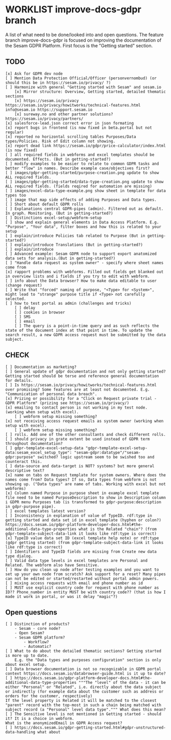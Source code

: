 # WORKLIST improve-docs-gdpr branch
A list of what need to be done/looked into and open questions.
The feature branch improve-docs-gdpr is focused on improving the documentation of the Sesam GDPR Platform.
First focus is the "Getting started" section.

## TODO
    [x] Ask for GDPR dev node
    [ ] Mention Data Protection Official/Officer (personvernombud) (or should this be in https://sesam.io/privacy/ ?)
    [ ] Harmonize with general "Getting started with Sesam" and sesam.io
        [x] Mirror structure: Overview, Getting started, detailed thematic sections
        [x] https://sesam.io/privacy https://sesam.io/privacy/howitworks/technical-features.html info@sesam.io https://support.sesam.io
        [x] sureway.no and other partner solutions? https://sesam.io/privacy/partners/
    [x] salesforce-lead.json correct error in json formating
    [x] report bugs in frontend (is now fixed in beta.portal but not regular)
    [x] reported no horizontal scrolling tables Purposes/Data types/Policies. Risk of Edit column not showing.
    [x] report dead link https://sesam.io/gdpr/price-calculator/index.html (is now fixed)
    [ ] all required fields in webforms and excel templates should be documented. Effects. (But in getting-started?)
    [ ] modify examples to be easier to relate to common GDPR tasks and better "flow" in names. Describe example case/objectives first?
    [ ] images/gdpr-getting-started/purpose-creation.png update to show ALL required fields.
    [ ] images/gdpr-getting-started/data-type-creation.png update to show ALL required fields. (fields reqired for automation are missing)
    [ ] images/excel-data-type-example.png show sheet in template for data types too
    [ ] image that map side effects of adding Purposes and Data types.
    [ ] Short about default GDPR rolls
    [ ] Explanations central GDPR-pipes (admin). Filtered out as default. In graph. Monitoring. (But in getting-started?)
    [ ] Distinctions excel-setup/webform-setup
    [ ] show and explain general elements in Data Access Platform. E.g. "Purpose", "Your data", filter boxes and how this is related to your setup
    [ ] explain/introduce Policies tab related to Purpose (But in getting-started?)
    [ ] explain/introduce Translations (But in getting-started?)
    [ ] explain/introduce 
    [ ] Advanced example: Sesam GDPR node to support export anatomized data sets for analysis.(But in getting-started?)
    [ ] "Handle data request as system owner" - specify where sheet names come from
    [x] rapport problems with webforms. Filled out fields get blanked out in overview lists and i fields if you try to edit with webform.
    [ ] info about the Data browser? How to make data editable to user (change request)
    [ ] Write that "forced" naming of purpose, "<Type> for <System>", might lead to "strange" purpose title if <Type> not carefully selected.
    [ ] how to test portal as admin (challenges and tricks)
        [ ] delay
        [ ] cookies in browser
        [ ] SMS
        [ ] email
        [ ] The query is a point-in-time query and as such reflects the state of the document index at that point in time. To update the search result, a new GDPR access request must be submitted by the data subject.

## CHECK
    [ ] Documentation as marketing?
    [ ] General update of gdpr documentation and not only getting started? Getting started should be terse and reference general documentation for details.
    [ ] Is https://sesam.io/privacy/howitworks/technical-features.html over promising? Some features are at least not documented. E.g. "Communication of personal data breach".
    [x] Prizing or possibility for a "Click on Request private trial - GDPR Platform" (prizing see https://sesam.io/privacy/)
    [x] emailing to contact person is not working in my test node. (working when setup with excel). 
        [ ] webform setup missing something?
    [x] not receiving access request emails as system owner (working when setup with excel). 
        [ ] webform setup missing something?
    [ ] rolls. Add one of the other consultants and check different rolls.
    [ ] should privacy in grate extent be used instead of GDPR term throughout documentation?
    [ ] gdpr-template-excel-setup-data "gdpr-template-excel-setup-data:sesam_excel_setup_type": "sesam-gdpr:datatype"/"sesam-gdpr:purpose" switched? logic upstream seem to be swished too and counteract this.
    [ ] data-source and data-target is NOT? systems? but more general descriptive text?
    [x] name on tabs on Request template for system owners. Where does the names come from? Data types? If so, Data types from webform is not showing up. ("Data types" are name of tabs. Working with excel but not webforms)
    [x] Column named Purpose in purpose sheet in example excel template file need to be named PurposeDescription to show in Description column i GDPR menu Purposes tab (is transformed to gdpr-purpose:description in gdpr-purpose pipe).
    [ ] excel templates latest version? 
    [ ] Inconsistency in explanation of value of TypeID. rdf:type in getting started and data set id in excel template (hyphen or colon?) https://docs.sesam.io/gdpr-platform-developer-docs.html#the-additional-data-type-properties what is the Related "chain"? (from gdpr-template-subject-data-link it looks like rdf:type is correct)
    [x] TypeID value data set ID (excel template help note) or rdf:type (gdpr getting started) (from gdpr-template-subject-data-link it looks like rdf:type is correct)
    [ ] Identifiers and TypeID fields are missing from Create new data type dialog.
    [ ] Valid data type levels in excel templates are Personal and Related. The webform also have Sensitive.
    [ ] How do you clean up node after testing examples and you want to set up your own node from scratch? Ask support for a reset? Many pipes can not be edited or started/restarted without portal admin powers.
    [ ] mixing access requests with email and phone number as id
    [ ] MUST use explicit country code for request with phone number as ID?? Phone_number in entity MUST be with country code?? (that is how I made it work in portal, or was it delay "magic"?)

## Open questions
    [ ] Distinction of products?
        - Sesam - core node?
        - Open Sesam?
        - Sesam GDPR platform?
            - Workflow?
            - Automatic?
    [ ] What to do about the detailed thematic sections? Getting started is more up to date.
        E.g. the "Data types and purposes configuration" section is only about excel setup. 
    [ ] Data browser documentation is not so recognizable in GDPR portal context https://docs.sesam.io/databrowser-guide.html is it up to date?
    [ ] https://docs.sesam.io/gdpr-platform-developer-docs.html#the-additional-data-type-properties """The "level" of the data - it can be either "Personal" or "Related", i.e. directly about the data subject or indirectly (for example data about the customer such as address or orders for the customer, respectively)
    If the level property is Related it will be matched to the closest "parent" record with the top-most in such a chain being matched with subject record (a "Personal" level data type".""" What does this mean?
    [ ] The Sensitive level is not mentioned in Getting started - should it? It is a choice in webform.
    What is the anonymizedEmail in GDPR Access request?
    [ ] https://docs.sesam.io/gdpr-getting-started.html#gdpr-unstructured-data-handling what about